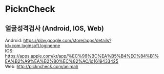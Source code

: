 # PicknCheck
## 얼굴성격검사 (Android, IOS, Web)

Android: https://play.google.com/store/apps/details?id=com.loginsoft.loginenne </br>
IOS: https://apps.apple.com/kr/app/%EC%96%BC%EA%B5%B4%EC%84%B1%EA%B2%A9%EA%B2%80%EC%82%AC/id1619433425 </br>
Web: http://pickncheck.com/animal/ </br>
